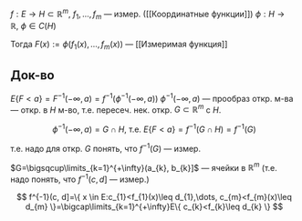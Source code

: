 $f:E\to H\subset \mathbb{R}^{m},\ f_{1},\dots, f_{m}$ — измер. ([[Координатные функции]])
$\phi:H\to \mathbb{R},\ \phi \in C(H)$

Тогда $F(x):=\phi(f_{1}(x),\dots, f_{m}(x))$ — [[Измеримая функция]]
## Док-во

$E\{ F<a \}=F^{-1}(-\infty, a)=f^{-1}(\phi ^{-1}(-\infty, a))$
$\phi ^{-1}(-\infty, a)$ — прообраз откр. м-ва — откр. в $H$ м-во, т.е. пересеч. нек. откр. $G\subset \mathbb{R}^{m}$ с $H$. 

$$
\phi ^{-1}(-\infty, a)=G\cap H\text{, т.е. } E\{ F<a \}=f^{-1}(G\cap H)=f^{-1}(G)
$$

т.е. надо для откр. $G$ понять, что $f^{-1}(G)$ — измер.

$G=\bigsqcup\limits_{k=1}^{+\infty}(a_{k}, b_{k}]$ — ячейки в $\mathbb{R}^{m}$ (т.е. надо понять, что $f^{-1}(c, d]$ — измер.)

$$
f^{-1}(c, d]=\{ x \in E:c_{1}<f_{1}(x)\leq d_{1},\dots, c_{m}<f_{m}(x)\leq d_{m} \}=\bigcap\limits_{k=1}^{+\infty}E\{ c_{k}<f_{k}\leq d_{k} \}
$$

